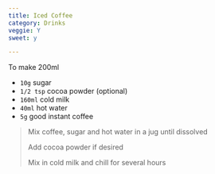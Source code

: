 ```yaml
---
title: Iced Coffee 
category: Drinks
veggie: Y
sweet: y 

--- 
```

To make 200ml 
* `10g` sugar
* `1/2 tsp` cocoa powder (optional)
* `160ml` cold milk
* `40ml` hot water 
* `5g` good instant coffee
 
> Mix coffee, sugar and hot water in a jug until dissolved
>
> Add cocoa powder if desired
>
> Mix in cold milk and chill for several hours

